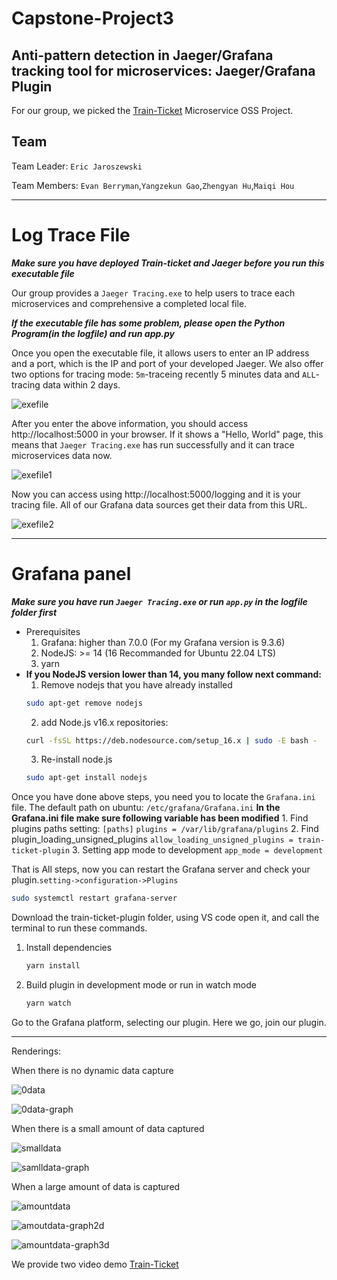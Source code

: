 # Capstone-Project3
##  Anti-pattern detection in Jaeger/Grafana tracking tool for microservices: Jaeger/Grafana Plugin
For our group, we picked the [Train-Ticket](https://github.com/FudanSELab/train-ticket) Microservice OSS Project.

## Team
Team Leader: `Eric Jaroszewski`

Team Members: `Evan Berryman`,`Yangzekun Gao`,`Zhengyan Hu`,`Maiqi Hou`

---
# Log Trace File
___Make sure you have deployed Train-ticket and Jaeger before you run this executable file___

Our group provides a `Jaeger Tracing.exe` to help users to trace each microservices and comprehensive a completed local file.

___If the executable file has some problem, please open the Python Program(in the logfile) and run app.py___

Once you open the executable file, it allows users to enter an IP address and a port, which is the IP and port of your developed Jaeger.
We also offer two options for tracing mode: `5m`-traceing recently 5 minutes data and `ALL`-tracing data within 2 days.

![exefile](https://github.com/EJaro00/CapSP3-JaegerGrafana-Plugin/blob/main/IMG/1.png)

After you enter the above information, you should access http://localhost:5000 in your browser. If it shows a "Hello, World" page, this means that `Jaeger Tracing.exe` has run successfully and it can trace microservices data now.

![exefile1](https://github.com/EJaro00/CapSP3-JaegerGrafana-Plugin/blob/main/IMG/2.png)

Now you can access using http://localhost:5000/logging and it is your tracing file. All of our Grafana data sources get their data from this URL.

![exefile2](https://github.com/EJaro00/CapSP3-JaegerGrafana-Plugin/blob/main/IMG/3.png)

---
# Grafana panel
___Make sure you have run `Jaeger Tracing.exe` or run `app.py` in the logfile folder first___

* Prerequisites
    1. Grafana: higher than 7.0.0 (For my Grafana version is 9.3.6)
    2. NodeJS:  >= 14 (16 Recommanded for Ubuntu 22.04 LTS)
    3. yarn 
* **If you NodeJS version lower than 14, you many follow next command:**
    1. Remove nodejs that you have already installed
    ```bash
    sudo apt-get remove nodejs
    ```
    2. add Node.js v16.x repositories:
    ```bash
    curl -fsSL https://deb.nodesource.com/setup_16.x | sudo -E bash -
    ```
    3. Re-install node.js
     ```bash
    sudo apt-get install nodejs
    ```


Once you have done above steps, you need you to locate the `Grafana.ini` file. The default path on ubuntu: `/etc/grafana/Grafana.ini`
    **In the Grafana.ini file make sure following variable has been modified**
    1. Find plugins paths setting:
    `[paths]`
    `plugins = /var/lib/grafana/plugins`
    2. Find plugin_loading_unsigned_plugins
    `allow_loading_unsigned_plugins = train-ticket-plugin`
    3. Setting app mode to development
    `app_mode = development`

That is All steps, now you can restart the Grafana server and check your plugin.`setting->configuration->Plugins`

```bash
sudo systemctl restart grafana-server
```

Download the train-ticket-plugin folder, using VS code open it, and call the terminal to run these commands.

1. Install dependencies

   ```bash
   yarn install
   ```

2. Build plugin in development mode or run in watch mode

   ```bash
   yarn watch
   ```

Go to the Grafana platform, selecting our plugin. Here we go, join our plugin.

---
Renderings:

When there is no dynamic data capture

![0data](https://github.com/EJaro00/CapSP3-JaegerGrafana-Plugin/blob/main/IMG/4.png)

![0data-graph](https://github.com/EJaro00/CapSP3-JaegerGrafana-Plugin/blob/main/IMG/5.png)


When there is a small amount of data captured

![smalldata](https://github.com/EJaro00/CapSP3-JaegerGrafana-Plugin/blob/main/IMG/6.png)

![samlldata-graph](https://github.com/EJaro00/CapSP3-JaegerGrafana-Plugin/blob/main/IMG/7.png)

When a large amount of data is captured

![amountdata](https://github.com/EJaro00/CapSP3-JaegerGrafana-Plugin/blob/main/IMG/6.png)

![amoutdata-graph2d](https://github.com/EJaro00/CapSP3-JaegerGrafana-Plugin/blob/main/IMG/7.png)

![amountdata-graph3d](https://github.com/EJaro00/CapSP3-JaegerGrafana-Plugin/blob/main/IMG/7.png)

We provide two video demo [Train-Ticket](https://github.com/FudanSELab/train-ticket)
